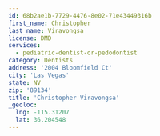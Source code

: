 ```yaml
---
id: 68b2ae1b-7729-4476-8e02-71e43449316b
first_name: Christopher
last_name: Viravongsa
license: DMD
services:
  - pediatric-dentist-or-pedodontist
category: Dentists
address: '2004 Bloomfield Ct'
city: 'Las Vegas'
state: NV
zip: '89134'
title: 'Christopher Viravongsa'
_geoloc:
  lng: -115.31207
  lat: 36.204548
---
```

